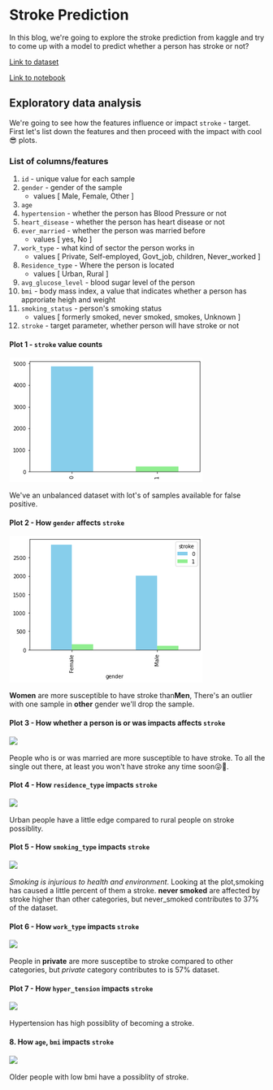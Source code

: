 # Stroke Prediction

In this blog, we're going to explore the stroke prediction from kaggle and try to come up with a model to predict whether a person has stroke or not?

[Link to dataset](https://www.kaggle.com/fedesoriano/stroke-prediction-dataset)

[Link to notebook](https://github.com/JpChii/ML-Projects/blob/main/end-to-end-stroke-prediction.ipynb)

## Exploratory data analysis

We're going to see how the features influence or impact `stroke` - target. First let's list down the features and then proceed with the impact with cool😎 plots.

### List of columns/features
1. `id` - unique value for each sample
2. `gender` - gender of the sample 
    - values [ Male, Female, Other ]
3. `age`
4. `hypertension` - whether the person has Blood Pressure or not
5. `heart_disease` - whether the person has heart disease or not
6. `ever_married` - whether the person was married before
    - values [ yes, No ]
7. `work_type` - what kind of sector the person works in
    - values [ Private, Self-employed, Govt_job, children, Never_worked ]
8. `Residence_type` - Where the person is located
    - values [ Urban, Rural ]
9. `avg_glucose_level` - blood sugar level of the person
10. `bmi` - body mass index, a value that indicates whether a person has approriate heigh and weight
11. `smoking_status` - person's smoking status
     - values [ formerly smoked, never smoked, smokes, Unknown ]
12. `stroke` - target parameter, whether person will have stroke or not

#### Plot 1 - `stroke` value counts
<img src="/images/stroke/target-value-counts.png">

We've an unbalanced dataset with lot's of samples available for false positive.

#### Plot 2 - How `gender` affects `stroke`
<img src="/images/stroke/stroke-gender.png">

**Women** are more susceptible to have stroke than**Men**, There's an outlier with one sample in **other** gender we'll drop the sample.

#### Plot 3 - How whether a person is or was impacts affects `stroke`
<image src="/images/stroke/ever-married-stroke.png">

People who is or was married are more susceptible to have stroke. To all the single out there, at least you won't have stroke any time soon😜🤣.

#### Plot 4 - How `residence_type` impacts `stroke`
<image src="/images/stroke/residence-type-stroke.png">
    
Urban people have a little edge compared to rural people on stroke possiblity.

#### Plot 5 - How `smoking_type` impacts `stroke`
<image src="/images/stroke/smoking-type-stroke.png">

*Smoking is injurious to health and environment*. Looking at the plot,smoking has caused a little percent of them a stroke. **never smoked** are affected by stroke higher than other categories, but never_smoked contributes to 37% of the dataset.

#### Plot 6 - How `work_type` impacts `stroke`
<image src="/images/stroke/work-type-stroke.png">

People in **private** are more susceptibe to stroke compared to other categories, but *private* category contributes to is 57% dataset. 

#### Plot 7 - How `hyper_tension` impacts `stroke`
<image src="/images/stroke/hyper-tension-stroke.png">
    
Hypertension has high possiblity of becoming a stroke.
 
#### 8. How `age`, `bmi` impacts `stroke`
<image src="/images/stroke/age-bmi-stroke.png">

Older people with low bmi have a possiblity of stroke.
